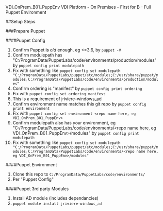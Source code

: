 VDI_OnPrem_B01_PuppEnv
VDI Platform - On Premises - First for B - Full Puppet Environment

##Setup Steps

###Prepare Puppet

####Puppet Config
1. Confirm Puppet is _old_ enough, eg <=3.6, by `puppet -V`
2. Confirm modulepath has "C:/ProgramData/PuppetLabs/code/environments/production/modules" by `puppet config print modulepath`
  1. Fix with something like `puppet config set modulepath "C:/ProgramData/PuppetLabs/puppet/etc/modules;C:/usr/share/puppet/modules;C:/ProgramData/PuppetLabs/code/environments/production/modules"`
3. Confirm ordering is "manifest" by `puppet config print ordering`
  1. Fix with `puppet config set ordering manifest`
  2. This is a requirement of jriviere-windows_ad
4. Confirm environment name matches this git repo by `puppet config print environment`
  1. Fix with `puppet config set environment <repo name here, eg VDI_OnPrem_B01_PuppEnv>`
5. Confirm modulepath also has your environment, eg "C:/ProgramData/PuppetLabs/code/environments/<repo name here, eg VDI_OnPrem_B01_PuppEnv>/modules" by `puppet config print modulepath`
  1. Fix with something like `puppet config set modulepath "C:/ProgramData/PuppetLabs/puppet/etc/modules;C:/usr/share/puppet/modules;C:/ProgramData/PuppetLabs/code/environments/<repo name here, eg VDI_OnPrem_B01_PuppEnv>/modules"`

####Puppet Environment
1. Clone this repo to `C:/ProgramData/PuppetLabs/code/environments/`
  1. Per "Puppet Config"

####Puppet 3rd party Modules
1. Install AD module (includes dependancies)
  1. `puppet module install jriviere-windows_ad`
